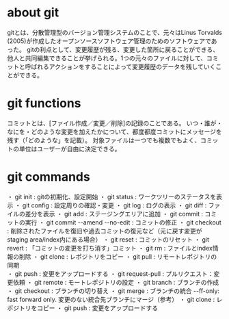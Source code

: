 # about git
gitとは、分散管理型のバージョン管理システムのことで、元々はLinus Torvalds (2005)が作成したオープンソースソフトウェア管理のためのソフトウェアであった。
gitの利点として、変更履歴が残る、変更した箇所に戻ることができる、他人と共同編集できることが挙げられる。1つの元々のファイルに対して、コミットと呼ばれるアクションをすることによって変更履歴のデータを残していくことができる。

# git functions
コミットとは、[ファイル作成／変更／削除]の記録のことである。
いつ・誰が・なにを・どのような変更を加えたかについて、都度都度コミットにメッセージを残す（「どのような」を記載）。
対象ファイルは一つでも複数でもよく、コミットの単位はユーザーが自由に決定できる。



# git commands

・ git init : gitの初期化、設定開始
・ git status : ワークツリーのステータスを表示
・ git config : 設定周りの確認・変更
・ git log : ログの表示
・ git diff : ファイルの差分を表示
・ git add : ステージングエリアに追加
・ git commit : コミットの実行
・ git commit --amend --no-edit : コミットの修正
・ git checkout : 削除されたファイルを復旧や過去コミットの復元など（元に戻す変更がstaging area/index内にある場合）
・ git reset : コミットのリセット
・ git revert : 「コミットの変更を打ち消す」コミット
・ git rm : ファイルとindex情報の削除
・ git clone : レポジトリをコピー
・ git pull : リモートレポジトリの同期	
・ git push : 変更をアップロードする
・ git request-pull : プルリクエスト：変更依頼
・ git remote : モートレポジトリの設定
・ git branch : ブランチの作成
・ git checkout : ブランチの切り替え
・ git merge : ブランチの統合
     --ff-only: fast forward only. 変更のない統合先ブランチにマージ（参考）
・ git clone : レポジトリをコピー
・ git push : 変更をアップロードする